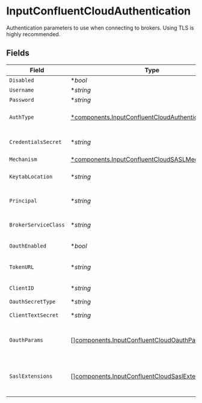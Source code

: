 # InputConfluentCloudAuthentication

Authentication parameters to use when connecting to brokers. Using TLS is highly recommended.


## Fields

| Field                                                                                                                     | Type                                                                                                                      | Required                                                                                                                  | Description                                                                                                               |
| ------------------------------------------------------------------------------------------------------------------------- | ------------------------------------------------------------------------------------------------------------------------- | ------------------------------------------------------------------------------------------------------------------------- | ------------------------------------------------------------------------------------------------------------------------- |
| `Disabled`                                                                                                                | **bool*                                                                                                                   | :heavy_minus_sign:                                                                                                        | N/A                                                                                                                       |
| `Username`                                                                                                                | **string*                                                                                                                 | :heavy_minus_sign:                                                                                                        | N/A                                                                                                                       |
| `Password`                                                                                                                | **string*                                                                                                                 | :heavy_minus_sign:                                                                                                        | N/A                                                                                                                       |
| `AuthType`                                                                                                                | [*components.InputConfluentCloudAuthenticationMethod](../../models/components/inputconfluentcloudauthenticationmethod.md) | :heavy_minus_sign:                                                                                                        | Enter credentials directly, or select a stored secret                                                                     |
| `CredentialsSecret`                                                                                                       | **string*                                                                                                                 | :heavy_minus_sign:                                                                                                        | Select or create a secret that references your credentials                                                                |
| `Mechanism`                                                                                                               | [*components.InputConfluentCloudSASLMechanism](../../models/components/inputconfluentcloudsaslmechanism.md)               | :heavy_minus_sign:                                                                                                        | N/A                                                                                                                       |
| `KeytabLocation`                                                                                                          | **string*                                                                                                                 | :heavy_minus_sign:                                                                                                        | Location of keytab file for authentication principal                                                                      |
| `Principal`                                                                                                               | **string*                                                                                                                 | :heavy_minus_sign:                                                                                                        | Authentication principal, such as `kafka_user@example.com`                                                                |
| `BrokerServiceClass`                                                                                                      | **string*                                                                                                                 | :heavy_minus_sign:                                                                                                        | Kerberos service class for Kafka brokers, such as `kafka`                                                                 |
| `OauthEnabled`                                                                                                            | **bool*                                                                                                                   | :heavy_minus_sign:                                                                                                        | Enable OAuth authentication                                                                                               |
| `TokenURL`                                                                                                                | **string*                                                                                                                 | :heavy_minus_sign:                                                                                                        | URL of the token endpoint to use for OAuth authentication                                                                 |
| `ClientID`                                                                                                                | **string*                                                                                                                 | :heavy_minus_sign:                                                                                                        | Client ID to use for OAuth authentication                                                                                 |
| `OauthSecretType`                                                                                                         | **string*                                                                                                                 | :heavy_minus_sign:                                                                                                        | N/A                                                                                                                       |
| `ClientTextSecret`                                                                                                        | **string*                                                                                                                 | :heavy_minus_sign:                                                                                                        | Select or create a stored text secret                                                                                     |
| `OauthParams`                                                                                                             | [][components.InputConfluentCloudOauthParam](../../models/components/inputconfluentcloudoauthparam.md)                    | :heavy_minus_sign:                                                                                                        | Additional fields to send to the token endpoint, such as scope or audience                                                |
| `SaslExtensions`                                                                                                          | [][components.InputConfluentCloudSaslExtension](../../models/components/inputconfluentcloudsaslextension.md)              | :heavy_minus_sign:                                                                                                        | Additional SASL extension fields, such as Confluent's logicalCluster or identityPoolId                                    |